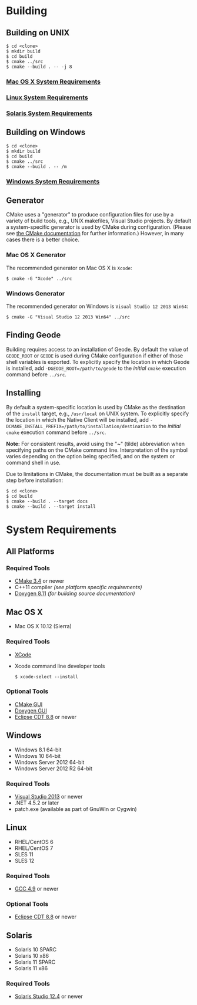 # Building

## Building on UNIX
    $ cd <clone>
    $ mkdir build
    $ cd build
    $ cmake ../src
    $ cmake --build . -- -j 8

### [Mac OS X System Requirements](#mac-os-x)
### [Linux System Requirements](#linux)
### [Solaris System Requirements](#solaris)

## Building on Windows
    $ cd <clone>
    $ mkdir build
    $ cd build
    $ cmake ../src
    $ cmake --build . -- /m

### [Windows System Requirements](#windows)

## Generator
CMake uses a "generator" to produce configuration files for use by a variety of build tools, e.g., UNIX makefiles, Visual Studio projects. By default a system-specific generator is used by CMake during configuration. (Please see [the CMake documentation](https://cmake.org/documentation/) for further information.) However, in many cases there is a better choice.
	
### Mac OS X Generator
The recommended generator on Mac OS X is `Xcode`:

	$ cmake -G "Xcode" ../src

### Windows Generator
The recommended generator on Windows is `Visual Studio 12 2013 Win64`:

	$ cmake -G "Visual Studio 12 2013 Win64" ../src

## Finding Geode
Building requires access to an installation of Geode. By default the value of `GEODE_ROOT` or `GEODE` is used during CMake configuration if either of those shell variables is exported. To explicitly specify the location in which Geode is installed, add `-DGEODE_ROOT=/path/to/geode` to the _initial_ `cmake` execution command before `../src`.

## Installing
By default a system-specific location is used by CMake as the destination of the `install` target, e.g., `/usr/local` on UNIX system. To explicitly specify the location in which the Native Client will be installed, add `-DCMAKE_INSTALL_PREFIX=/path/to/installation/destination` to the _initial_ `cmake` execution command before `../src`.

**Note:** For consistent results, avoid using the "~" (tilde) abbreviation when specifying paths on the CMake command line.
Interpretation of the symbol varies depending on the option being specified, and on the system or command shell in use.

Due to limitations in CMake, the documentation must be built as a separate step before installation:

    $ cd <clone>
    $ cd build
    $ cmake --build . --target docs
    $ cmake --build . --target install

# System Requirements

## All Platforms

### Required Tools
* [CMake 3.4](https://cmake.org/) or newer
* C++11 compiler *(see platform specific requirements)*
* [Doxygen 8.11](http://www.stack.nl/~dimitri/doxygen/download.html) *(for building source documentation)*

## Mac OS X
* Mac OS X 10.12 (Sierra)

### Required Tools
* [XCode](https://developer.apple.com/xcode/download/)
* Xcode command line developer tools

    `$ xcode-select --install` 

### Optional Tools
* [CMake GUI](https://cmake.org/files/v3.4/cmake-3.4.3-Darwin-x86_64.dmg)
* [Doxygen GUI](http://ftp.stack.nl/pub/users/dimitri/Doxygen-1.8.11.dmg)
* [Eclipse CDT 8.8](https://eclipse.org/cdt/) or newer

## Windows
* Windows 8.1 64-bit
* Windows 10 64-bit
* Windows Server 2012 64-bit
* Windows Server 2012 R2 64-bit

### Required Tools
* [Visual Studio 2013](https://www.visualstudio.com) or newer
* .NET 4.5.2 or later
* patch.exe (available as part of GnuWin or Cygwin)

## Linux
* RHEL/CentOS 6
* RHEL/CentOS 7
* SLES 11
* SLES 12

### Required Tools
* [GCC 4.9](https://gcc.gnu.org) or newer

### Optional Tools
* [Eclipse CDT 8.8](https://eclipse.org/cdt/) or newer

## Solaris
* Solaris 10 SPARC
* Solaris 10 x86
* Solaris 11 SPARC
* Solaris 11 x86

### Required Tools
* [Solaris Studio 12.4](http://www.oracle.com/technetwork/server-storage/solarisstudio/downloads/index-jsp-141149.html) or newer

	
